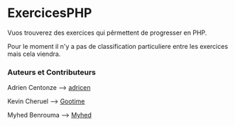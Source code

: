 # ExercicesPHP

Vuos trouverez des exercices qui pêrmettent de progresser en PHP. 

Pour le moment il n'y a pas de classification particuliere entre les exercices mais cela viendra.

### Auteurs et Contributeurs

Adrien Centonze --> [adricen](https://github.com/adricen "profile Git")

Kevin Cheruel --> [Gootime](https://github.com/Gootime "profile Git")

Myhed Benrouma --> [Myhed](https://github.com/Myhed "profile Git")